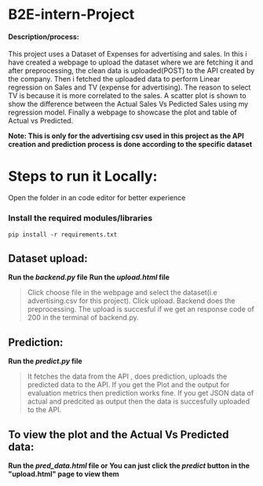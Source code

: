 # B2E-intern-Project
#### Description/process:
This project uses a Dataset of Expenses for advertising and sales.
In this i have created a webpage to upload the dataset where we are fetching it and after preprocessing, the clean data is uploaded(POST) to the API created by the company.
Then i fetched the uploaded data to perform Linear regression on Sales and TV (expense for advertising). 
The reason to select TV is because it is more correlated to the sales.
A scatter plot is shown to show the difference between the Actual Sales Vs Pedicted Sales using my regression model.
Finally a webpage to showcase the plot and table of Actual vs Predicted.

**Note: This is only for the advertising csv used in this project as the API creation and prediction process is done according to the specific dataset**

# Steps to run it Locally:
Open the folder in an code editor for better experience

### Install the required modules/libraries

```
pip install -r requirements.txt
```
## Dataset upload:

**Run the *backend.py* file**
**Run the *upload.html* file**
>Click choose file in the webpage and select the dataset(i.e advertising.csv for this project).
>Click upload. 
>Backend does the preprocessing.
>The upload is succesful if we get an response code of 200 in the terminal of backend.py.

## Prediction:

**Run the *predict.py* file**
>It fetches the data from the API , does prediction, uploads the predicted data to the API.
>If you get the Plot and the output for evaluation metrics then prediction works fine.
>If you get JSON data of actual and predcited as output then the data is succesfully uploaded to the API.

## To view the plot and the Actual Vs Predicted data:

**Run the *pred_data.html* file or You can just click the *predict* button in the "upload.html" page to view them**


